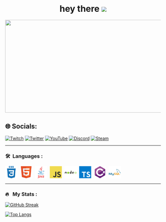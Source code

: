 </p>
<p align="center"><img src="https://komarev.com/ghpvc/?username=cloudfps&style=flat-square&color=blue" alt=""></p>

<h1 align="center">hey there <img src="https://media.giphy.com/media/hvRJCLFzcasrR4ia7z/giphy.gif" width="40"></h1>

<p align="center"><img src="https://media.giphy.com/media/dWesBcTLavkZuG35MI/giphy.gif" width="600" height="300"  /></p>

## 🌐 Socials:
[![Twitch](https://img.shields.io/badge/Twitch-9146FF?style=for-the-badge&logo=twitch&logoColor=white)](https://twitch.tv/xcloud44) 
[![Twitter](https://img.shields.io/badge/Twitter-1DA1F2?style=for-the-badge&logo=twitter&logoColor=white)](https://twitter.com/cloudfps) 
[![YouTube](https://img.shields.io/badge/YouTube-FF0000?style=for-the-badge&logo=youtube&logoColor=white)](https://www.youtube.com/channel/UCBACh7ujLtuqI0VgfRlcpAw)
[![Discord](https://img.shields.io/badge/Discord-5865F2?style=for-the-badge&logo=discord&logoColor=white)](https://discord.com/users/836688688313401344)
[![Steam](https://img.shields.io/badge/Steam-000000?style=for-the-badge&logo=steam&logoColor=white)](https://steamcommunity.com/id/rubinfps)

---

### 🛠 &nbsp;Languages :

<p>
<img src="https://github.com/devicons/devicon/blob/master/icons/css3/css3-plain-wordmark.svg"  title="CSS3" alt="CSS" width="40" height="40"/>&nbsp;
<img src="https://github.com/devicons/devicon/blob/master/icons/html5/html5-original.svg" title="HTML5" alt="HTML" width="40" height="40"/>&nbsp;
<img src="https://github.com/devicons/devicon/blob/master/icons/java/java-original-wordmark.svg" title="Java" alt="Java" width="40" height="40"/>&nbsp;
<img src="https://github.com/devicons/devicon/blob/master/icons/javascript/javascript-original.svg" title="JavaScript" alt="JavaScript" width="40" height="40"/>&nbsp;
<img src="https://github.com/devicons/devicon/blob/master/icons/nodejs/nodejs-original-wordmark.svg" title="NodeJS" alt="NodeJS" width="40" height="40"/>&nbsp;
<img src="https://github.com/devicons/devicon/blob/master/icons/typescript/typescript-original.svg" title="TypeScript" alt="TypeScript" width="40" height="40"/>&nbsp;
<img src="https://github.com/devicons/devicon/blob/master/icons/csharp/csharp-original.svg" title="C#" alt="C#" width="40" height="40"/>&nbsp;
<img src="https://github.com/devicons/devicon/blob/master/icons/mysql/mysql-original-wordmark.svg" title="MySQL"  alt="MySQL" width="40" height="40"/>&nbsp;
</p>

---

### 🔥 &nbsp; My Stats :
[![GitHub Streak](http://github-readme-streak-stats.herokuapp.com?user=cloudfps&theme=dark&background=000000)](https://git.io/streak-stats)

[![Top Langs](https://github-readme-stats.vercel.app/api/top-langs/?username=cloudfps&layout=compact&theme=vision-friendly-dark)](https://github.com/anuraghazra/github-readme-stats)
